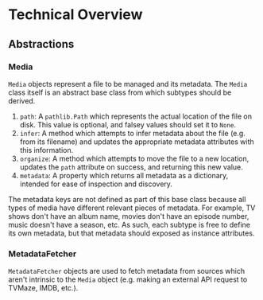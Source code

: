 # Technical Overview

## Abstractions

### Media

`Media` objects represent a file to be managed and its metadata. The `Media`
class itself is an abstract base class from which subtypes should be derived.

1. `path`: A `pathlib.Path` which represents the actual location of the file on
   disk. This value is optional, and falsey values should set it to `None`.
2. `infer`: A method which attempts to infer metadata about the file (e.g. from
   its filename) and updates the appropriate metadata attributes with this
   information.
3. `organize`: A method which attempts to move the file to a new location,
   updates the `path` attribute on success, and returning this new value.
4. `metadata`: A property which returns all metadata as a dictionary, intended
   for ease of inspection and discovery.

The metadata keys are not defined as part of this base class because all types
of media have different relevant pieces of metadata. For example, TV shows
don't have an album name, movies don't have an episode number, music doesn't
have a season, etc. As such, each subtype is free to define its own metadata,
but that metadata should exposed as instance attributes.

### MetadataFetcher

`MetadataFetcher` objects are used to fetch metadata from sources which aren't
intrinsic to the `Media` object (e.g. making an external API request to TVMaze,
IMDB, etc.).
